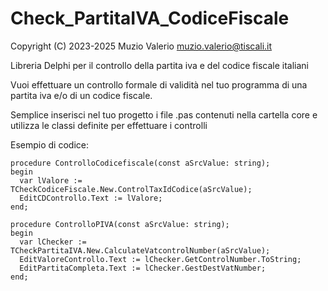 # Check_PartitaIVA_CodiceFiscale
Copyright (C) 2023-2025 Muzio Valerio muzio.valerio@tiscali.it

Libreria Delphi per il controllo della partita iva e del codice fiscale italiani

Vuoi effettuare un controllo formale di validità nel tuo programma di una partita iva e/o di un codice fiscale.

Semplice inserisci nel tuo progetto i file .pas contenuti nella cartella core e utilizza le classi definite
per effettuare i controlli

Esempio di codice:
```delphi
procedure ControlloCodicefiscale(const aSrcValue: string);  
begin  
  var lValore := TCheckCodiceFiscale.New.ControlTaxIdCodice(aSrcValue);  
  EditCDControllo.Text := lValore;  
end;  

procedure ControlloPIVA(const aSrcValue: string);  
begin  
  var lChecker := TCheckPartitaIVA.New.CalculateVatcontrolNumber(aSrcValue);  
  EditValoreControllo.Text := lChecker.GetControlNumber.ToString;  
  EditPartitaCompleta.Text := lChecker.GestDestVatNumber;  
end;
```





